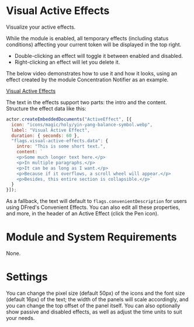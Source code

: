 # Visual Active Effects
Visualize your active effects.

While the module is enabled, all temporary effects (including status conditions) affecting your current token will be displayed in the top right.
* Double-clicking an effect will toggle it between enabled and disabled.
* Right-clicking an effect will let you delete it.

The below video demonstrates how to use it and how it looks, using an effect created by the module Concentration Notifier as an example.

[Visual Active Effects](https://i.imgur.com/Qs8elyp.mp4)

The text in the effects support two parts: the intro and the content. Structure the effect data like this:

```js
actor.createEmbeddedDocuments("ActiveEffect", [{
  icon: "icons/magic/holy/yin-yang-balance-symbol.webp",
  label: "Visual Active Effect",
  duration: { seconds: 60 },
  "flags.visual-active-effects.data": {
    intro: "This is some short text.",
    content: `
    <p>Some much longer text here.</p>
    <p>In multiple paragraphs.</p>
    <p>It can be as long as I want.</p>
    <p>Because if it overflows, a scroll wheel will appear.</p>
    <p>Besides, this entire section is collapsible.</p>`
  }
}]);
```
As a fallback, the text will default to `flags.convenientDescription` for users using DFred's Convenient Effects. You can also edit all these properties, and more, in the header of an Active Effect (click the Pen icon).

# Module and System Requirements
None.

# Settings
You can change the pixel size (default 50px) of the icons and the font size (default 16px) of the text; the width of the panels will scale accordingly, and you can change the top offset of the panel itself. You can also optionally show passive and disabled effects, as well as adjust the time units to suit your needs.
